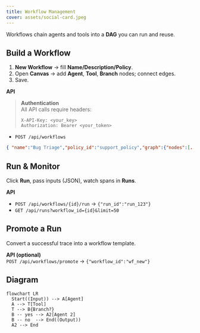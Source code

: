 ```yaml
---
title: Workflow Management
cover: assets/social-card.jpeg
---
```


Workflows chain agents and tools into a **DAG** you can run and reuse.

## Build a Workflow
1. **New Workflow** → fill **Name/Description/Policy**.  
2. Open **Canvas** → add **Agent**, **Tool**, **Branch** nodes; connect edges.  
3. Save.

**API**  
> **Authentication**  
> All API calls require headers:  
> ```http
> X-API-Key: <your_key>
> Authorization: Bearer <your_token>
> ```

- `POST /api/workflows`  
```json
{ "name":"Bug Triage","policy_id":"support_policy","graph":{"nodes":[...],"edges":[...]} }
```

## Run & Monitor
Click **Run**, pass inputs (JSON), watch spans in **Runs**.

**API**  
- `POST /api/workflows/{id}/run` → `{"run_id":"run_123"}`  
- `GET /api/runs?workflow_id={id}&limit=50`

## Promote a Run
Convert a successful trace into a workflow template.

**API (optional)**  
`POST /api/workflows/promote` → `{"workflow_id":"wf_new"}`

## Diagram
```mermaid
flowchart LR
  Start((Input)) --> A[Agent]
  A --> T[Tool]
  T --> B{Branch?}
  B -- yes --> A2[Agent 2]
  B -- no  --> End((Output))
  A2 --> End
```
